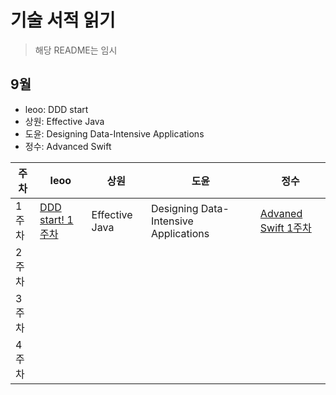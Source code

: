 # 기술 서적 읽기
> 해당 README는 임시



## 9월 
- leoo: DDD start
- 상원: Effective Java
- 도윤: Designing Data-Intensive Applications
- 정수: Advanced Swift

| 주차 | leoo | 상원 | 도윤 | 정수 | 
| --- | --- | --------- | --- | --- |
| 1주차 | [DDD start! 1주차](https://github.com/oh-when/dedongyeo-map-backend/blob/main/README.md) | Effective Java  | Designing Data-Intensive Applications | [Advaned Swift 1주차](정수/Advanced%20Swift/2.%20Built-In%20Collections.md) |
| 2주차 |  |  | |  | 
| 3주차 |  |  | |  | 
| 4주차 |  |  | |  | 
